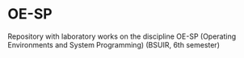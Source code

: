 # OE-SP
Repository with laboratory works on the discipline OE-SP (Operating Environments and System Programming) (BSUIR, 6th semester)
